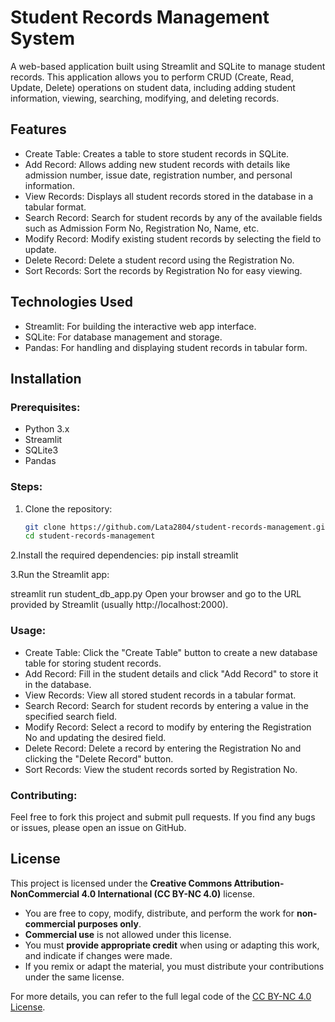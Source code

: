 
# Student Records Management System

A web-based application built using Streamlit and SQLite to manage student records. This application allows you to perform CRUD (Create, Read, Update, Delete) operations on student data, including adding student information, viewing, searching, modifying, and deleting records.

## Features
- Create Table: Creates a table to store student records in SQLite.
- Add Record: Allows adding new student records with details like admission number, issue date, registration number, and personal information.
- View Records: Displays all student records stored in the database in a tabular format.
- Search Record: Search for student records by any of the available fields such as Admission Form No, Registration No, Name, etc.
- Modify Record: Modify existing student records by selecting the field to update.
- Delete Record: Delete a student record using the Registration No.
- Sort Records: Sort the records by Registration No for easy viewing.

## Technologies Used
- Streamlit: For building the interactive web app interface.
- SQLite: For database management and storage.
- Pandas: For handling and displaying student records in tabular form.

## Installation

### Prerequisites:
- Python 3.x
- Streamlit
- SQLite3
- Pandas

### Steps:
1. Clone the repository:
   ```bash
   git clone https://github.com/Lata2804/student-records-management.git
   cd student-records-management
2.Install the required dependencies:
pip install streamlit

3.Run the Streamlit app:

streamlit run student_db_app.py
Open your browser and go to the URL provided by Streamlit (usually http://localhost:2000).

### Usage:
- Create Table: Click the "Create Table" button to create a new database table for storing student records.
- Add Record: Fill in the student details and click "Add Record" to store it in the database.
- View Records: View all stored student records in a tabular format.
- Search Record: Search for student records by entering a value in the specified search field.
- Modify Record: Select a record to modify by entering the Registration No and updating the desired field.
- Delete Record: Delete a record by entering the Registration No and clicking the "Delete Record" button.
- Sort Records: View the student records sorted by Registration No.
### Contributing:
Feel free to fork this project and submit pull requests. If you find any bugs or issues, please open an issue on GitHub.

## License

This project is licensed under the **Creative Commons Attribution-NonCommercial 4.0 International (CC BY-NC 4.0)** license.

- You are free to copy, modify, distribute, and perform the work for **non-commercial purposes only**.
- **Commercial use** is not allowed under this license.
- You must **provide appropriate credit** when using or adapting this work, and indicate if changes were made.
- If you remix or adapt the material, you must distribute your contributions under the same license.

For more details, you can refer to the full legal code of the [CC BY-NC 4.0 License](https://creativecommons.org/licenses/by-nc/4.0/legalcode).
